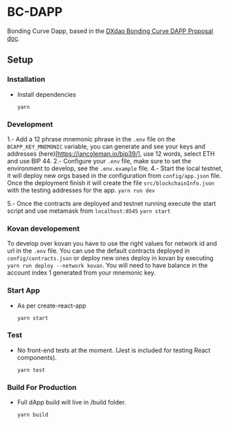 # BC-DAPP

Bonding Curve Dapp, based in the [DXdao Bonding Curve DAPP Proposal doc](https://github.com/levelkdev/BC-DAPP/blob/master/docs/dxdao-proposal.md).

## Setup

### Installation
- Install dependencies
    ```
    yarn
    ```

### Development

1.- Add a 12 phrase mnemonic phrase in the `.env` file on the `BCAPP_KEY_MNEMONIC` variable, you can generate and see your keys and addresses (here)[https://iancoleman.io/bip39/], use 12 words, select ETH and use BIP 44.
2.- Configure your `.env` file, make sure to set the environment to develop, see the `.env.example` file.
4.- Start the local testnet, it will deploy new orgs based in the configuration from `config/app.json` file. Once the deployment finish it will create the file `src/blockchainInfo.json` with the testing addresses for the app.
    ```
    yarn run dev
    ```
    
5.- Once the contracts are deployed and testnet running execute the start script and use metamask from `localhost:8545`
    ```
    yarn start
    ```
    
### Kovan developement

To develop over kovan you have to use the right values for network id and url in the `.env` file. You can use the default contracts deployed in `config/contracts.json` or deploy new ones deploy in kovan by executing `yarn run deploy --network kovan`. You will need to have balance in the account index 1 generated from your mnemonic key.    

### Start App
- As per create-react-app
    ```
    yarn start
    ```

### Test
- No front-end tests at the moment. (Jest is included for testing React components).
    ```
    yarn test
    ```
    
### Build For Production
- Full dApp build will live in /build folder.
    ```
    yarn build
    ```
